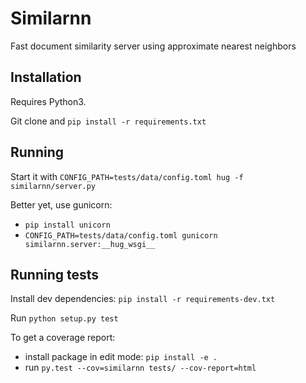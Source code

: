 Similarnn
=========

Fast document similarity server using approximate nearest neighbors

Installation
------------

Requires Python3.

Git clone and `pip install -r requirements.txt`

Running
-------

Start it with `CONFIG_PATH=tests/data/config.toml hug -f similarnn/server.py`

Better yet, use gunicorn:
- `pip install unicorn`
- `CONFIG_PATH=tests/data/config.toml gunicorn similarnn.server:__hug_wsgi__`


Running tests
-------------

Install dev dependencies: `pip install -r requirements-dev.txt`

Run `python setup.py test`

To get a coverage report:
- install package in edit mode: `pip install -e .`
- run `py.test --cov=similarnn tests/ --cov-report=html`
